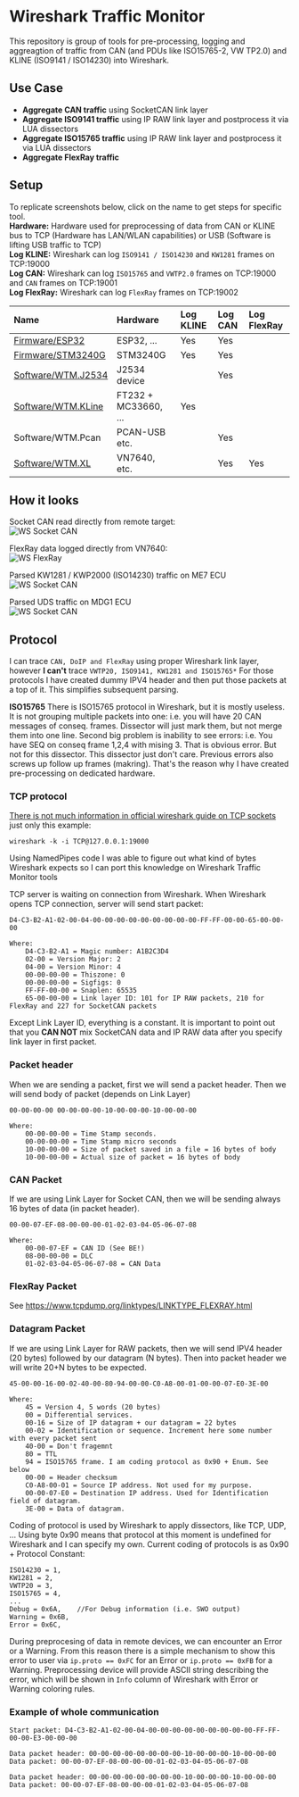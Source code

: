 # Wireshark Traffic Monitor
This repository is group of tools for pre-processing, logging and aggreagtion of traffic from CAN (and PDUs like ISO15765-2, VW TP2.0) and KLINE (ISO9141 / ISO14230) into Wireshark.

## Use Case
 * **Aggregate CAN traffic** using SocketCAN link layer
 * **Aggregate ISO9141 traffic** using IP RAW link layer and postprocess it via LUA dissectors
 * **Aggregate ISO15765 traffic** using IP RAW link layer and postprocess it via LUA dissectors
 * **Aggregate FlexRay traffic**

## Setup
To replicate screenshots below, click on the name to get steps for specific tool.  
**Hardware:** Hardware used for preprocessing of data from CAN or KLINE bus to TCP (Hardware has LAN/WLAN capabilities) or USB (Software is lifting USB traffic to TCP)  
**Log KLINE:** Wireshark can log `ISO9141 / ISO14230` and `KW1281` frames on TCP:19000  
**Log CAN:** Wireshark can log `ISO15765` and `VWTP2.0` frames on TCP:19000 and `CAN` frames on TCP:19001  
**Log FlexRay:** Wireshark can log `FlexRay` frames on TCP:19002  

| Name                                              | Hardware             | Log KLINE | Log CAN  | Log FlexRay |
| :------------------------------------------------ | :------------------- | :-------- | :------- | :---------- |
| [Firmware/ESP32](/Firmware/ESP32/readme.md)       | ESP32, ...           | Yes       | Yes      |             |
| [Firmware/STM3240G](/Firmware/STM3240G/readme.md) | STM3240G             | Yes       | Yes      |             |
| [Software/WTM.J2534](/Software/Readme.md)         | J2534 device         |           | Yes      |             |
| [Software/WTM.KLine](/Software/Readme.md)         | FT232 + MC33660, ... | Yes       |          |             |
| Software/WTM.Pcan                                 | PCAN-USB etc.        |           | Yes      |             |
| [Software/WTM.XL](/Software/Readme.md)            | VN7640, etc.         |           | Yes      | Yes         |

## How it looks
Socket CAN read directly from remote target:  
![WS Socket CAN](/Resources/Wireshark_SocketCAN_Example.png)

FlexRay data logged directly from VN7640:  
![WS FlexRay](/Resources/Wireshark_FlexRay_Example.png)

Parsed KW1281 / KWP2000 (ISO14230) traffic on ME7 ECU  
![WS Socket CAN](/Resources/Wireshark_KWP2000_Example.png)

Parsed UDS traffic on MDG1 ECU  
![WS Socket CAN](/Resources/Wireshark_UDS_Example.png)

## Protocol
I can trace `CAN, DoIP and FlexRay` using proper Wireshark link layer, however **I can't** trace `VWTP20, ISO9141, KW1281 and ISO15765*` For those protocols I have created dummy IPV4 header and then put those packets at a top of it. This simplifies subsequent parsing.

**ISO15765** There is ISO15765 protocol in Wireshark, but it is mostly useless. It is not grouping multiple packets into one: i.e. you will have 20 CAN messages of conseq. frames. Dissector will just mark them, but not merge them into one line. Second big problem is inability to see errors: i.e. You have SEQ on conseq frame 1,2,4 with mising 3. That is obvious error. But not for this dissector. This dissector just don't care. Previous errors also screws up follow up frames (makring). That's the reason why I have created pre-processing on dedicated hardware.

### TCP protocol
[There is not much information in official wireshark guide on TCP sockets](https://wiki.wireshark.org/CaptureSetup/Pipes) just only this example:  
```
wireshark -k -i TCP@127.0.0.1:19000
```
Using NamedPipes code I was able to figure out what kind of bytes Wireshark expects so I can port this knowledge on Wireshark Traffic Monitor tools

TCP server is waiting on connection from Wireshark. When Wireshark opens TCP connection, server will send start packet:
```
D4-C3-B2-A1-02-00-04-00-00-00-00-00-00-00-00-00-FF-FF-00-00-65-00-00-00

Where:
    D4-C3-B2-A1 = Magic number: A1B2C3D4
    02-00 = Version Major: 2
    04-00 = Version Minor: 4
    00-00-00-00 = Thiszone: 0
    00-00-00-00 = Sigfigs: 0
    FF-FF-00-00 = Snaplen: 65535
    65-00-00-00 = Link layer ID: 101 for IP RAW packets, 210 for FlexRay and 227 for SocketCAN packets
```
Except Link Layer ID, everything is a constant. It is important to point out that you **CAN NOT** mix SocketCAN data and IP RAW data after you specify link layer in first packet.

### Packet header
When we are sending a packet, first we will send a packet header. Then we will send body of packet (depends on Link Layer)
```
00-00-00-00 00-00-00-00-10-00-00-00-10-00-00-00

Where:
    00-00-00-00 = Time Stamp seconds.
    00-00-00-00 = Time Stamp micro seconds
    10-00-00-00 = Size of packet saved in a file = 16 bytes of body
    10-00-00-00 = Actual size of packet = 16 bytes of body
```

### CAN Packet
If we are using Link Layer for Socket CAN, then we will be sending always 16 bytes of data (in packet header).
```
00-00-07-EF-08-00-00-00-01-02-03-04-05-06-07-08

Where:
    00-00-07-EF = CAN ID (See BE!)
    08-00-00-00 = DLC
    01-02-03-04-05-06-07-08 = CAN Data
```

### FlexRay Packet
See https://www.tcpdump.org/linktypes/LINKTYPE_FLEXRAY.html

### Datagram Packet
If we are using Link Layer for RAW packets, then we will send IPV4 header (20 bytes) followed by our datagram (N bytes). Then into packet header we will write 20+N bytes to be expected.
```
45-00-00-16-00-02-40-00-80-94-00-00-C0-A8-00-01-00-00-07-E0-3E-00

Where:
    45 = Version 4, 5 words (20 bytes)
    00 = Differential services.
    00-16 = Size of IP datagram + our datagram = 22 bytes
    00-02 = Identification or sequence. Increment here some number with every packet sent
    40-00 = Don't fragemnt
    80 = TTL
    94 = ISO15765 frame. I am coding protocol as 0x90 + Enum. See below
    00-00 = Header checksum
    C0-A8-00-01 = Source IP address. Not used for my purpose.
    00-00-07-E0 = Destination IP address. Used for Identification field of datagram.
    3E-00 = Data of datagram.
```
Coding of protocol is used by Wireshark to apply dissectors, like TCP, UDP, ... Using byte 0x90 means that protocol at this moment is undefined for Wireshark and I can specify my own. Current coding of protocols is as 0x90 + Protocol Constant:
```
ISO14230 = 1,
KW1281 = 2,
VWTP20 = 3,
ISO15765 = 4,
...
Debug = 0x6A,    //For Debug information (i.e. SWO output)
Warning = 0x6B,
Error = 0x6C,
```
During preprocesing of data in remote devices, we can encounter an Error or a Warning. From this reason there is a simple mechanism to show this error to user via `ip.proto == 0xFC` for an Error or `ip.proto == 0xFB` for a Warning. Preprocessing device will provide ASCII string describing the error, which will be shown in `Info` column of Wireshark with Error or Warning coloring rules.

### Example of whole communication
```
Start packet: D4-C3-B2-A1-02-00-04-00-00-00-00-00-00-00-00-00-FF-FF-00-00-E3-00-00-00

Data packet header: 00-00-00-00-00-00-00-00-10-00-00-00-10-00-00-00
Data packet: 00-00-07-EF-08-00-00-00-01-02-03-04-05-06-07-08

Data packet header: 00-00-00-00-00-00-00-00-10-00-00-00-10-00-00-00
Data packet: 00-00-07-EF-08-00-00-00-01-02-03-04-05-06-07-08
```
